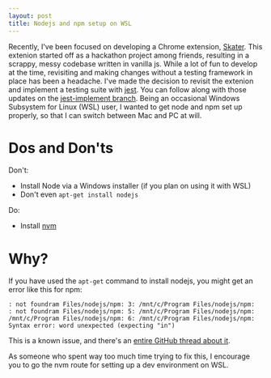 ```yaml
---
layout: post
title: Nodejs and npm setup on WSL
---
```


Recently, I've been focused on developing a Chrome extension, [Skater](https://github.com/Ecalzo/Skater). This extenion started off as a hackathon project among friends, resulting in a scrappy, messy codebase written in vanilla js. While a lot of fun to develop at the time, revisiting and making changes without a testing framework in place has been a headache. I've made the decision to revisit the extenion and implement a testing suite with [jest](https://jestjs.io/). You can follow along with those updates on the [jest-implement branch](https://github.com/Ecalzo/Skater/tree/jest-implement). Being an occasional Windows Subsystem for Linux (WSL) user, I wanted to get node and npm set up properly, so that I can switch between Mac and PC at will. 

# Dos and Don'ts
Don't:
* Install Node via a Windows installer (if you plan on using it with WSL)
* Don't even `apt-get install nodejs`

Do:
* Install [nvm](https://github.com/nvm-sh/nvm)

# Why?
If you have used the `apt-get` command to install nodejs, you might get an error like this for npm:

```
: not foundram Files/nodejs/npm: 3: /mnt/c/Program Files/nodejs/npm:
: not foundram Files/nodejs/npm: 5: /mnt/c/Program Files/nodejs/npm:
/mnt/c/Program Files/nodejs/npm: 6: /mnt/c/Program Files/nodejs/npm: Syntax error: word unexpected (expecting "in")
```

This is a known issue, and there's an [entire GitHub thread about it](https://github.com/Microsoft/WSL/issues/1512). 


As someone who spent way too much time trying to fix this, I encourage you to go the nvm route for setting up a dev environment on WSL.
